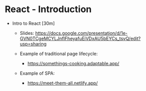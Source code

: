

# React - Introduction



- Intro to React [30m]
  - Slides: https://docs.google.com/presentation/d/1e-GVN0TCgeMCYLJnfIFheyafuEiVDxAU5bEYCs_tsvQ/edit?usp=sharing

  - Example of traditional page lifecycle:
    - https://somethings-cooking.adaptable.app/
  - Example of SPA:
    - https://meet-them-all.netlify.app/


